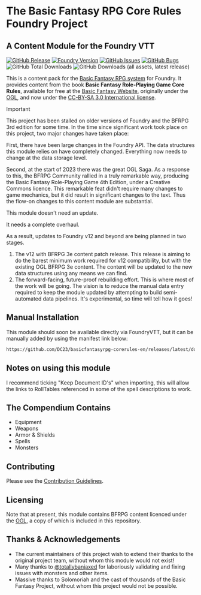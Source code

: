 # The Basic Fantasy RPG Core Rules Foundry Project

## A Content Module for the Foundry VTT

[![GitHub Release](https://img.shields.io/github/v/release/DC23/basicfantasyrpg-corerules-en?label=Release&color=blue&logo=GitHub)](https://github.com/DC23/basicfantasyrpg-corerules-en/releases/latest)
[![Foundry Version](https://img.shields.io/badge/Foundry-v9_--_v12+-orange?logo=foundry-virtual-tabletop)](https://foundryvtt.com/)
[![GitHub Issues](https://img.shields.io/github/issues-raw/DC23/basicfantasyrpg-corerules-en?label=Tasks&logo=GitHub)](https://github.com/DC23/basicfantasyrpg-corerules-en/issues)
[![GitHub Bugs](https://img.shields.io/github/issues-raw/DC23/basicfantasyrpg-corerules-en/bug?logo=GitHub&label=Bugs&color=red)](https://github.com/DC23/basicfantasyrpg-corerules-en/issues?q=is%3Aopen+is%3Aissue+label%3Abug)
![GitHub Total Downloads](https://img.shields.io/github/downloads/DC23/basicfantasyrpg-corerules-en/total?logo=GitHub&label=Downloads)
![GitHub Downloads (all assets, latest release)](https://img.shields.io/github/downloads/DC23/basicfantasyrpg-corerules-en/latest/total?logo=GitHub&label=Downloads%3A%20Latest)

This is a content pack for the [Basic Fantasy RPG system](https://www.github.com/orffen/basicfantasyrpg) for Foundry. It provides content from the book **Basic Fantasy Role-Playing Game Core Rules**, available for free at the [Basic Fantasy Website](https://www.basicfantasy.org/), originally under the [OGL](./LICENSE), and now under the [CC-BY-SA 3.0 International license](https://creativecommons.org/licenses/by-sa/4.0/deed.en).

> [!IMPORTANT]  
> This project has been stalled on older versions of Foundry and the BFRPG 3rd edition for some time.
> In the time since significant work took place on this project, two major changes have taken place:
>
> First, there have been large changes in the Foundry API. The data structures this module relies on have completely changed. Everything now needs to change at the data storage level.
>
> Second, at the start of 2023 there was the great OGL Saga. As a response to this, the BFRPG Community rallied
> in a truly remarkable way, producing the Basic Fantasy Role-Playing Game 4th Edition, under a Creative Commons
> licence. This remarkable feat didn't require many changes to game mechanics, but it did result in significant
> changes to the text. Thus the flow-on changes to this content module are substantial.
>
> This module doesn't need an update.
>
> It needs a complete overhaul.
>
> As a result, updates to Foundry v12 and beyond are being planned in two stages.
>
> 1. The v12 with BFRPG 3e content patch release. This release is aiming to do the barest minimum work required for v12 compatibility, but with the existing OGL BFRPG 3e content. The content will be updated to the new data structures using any means we can find.
> 2. The forward-facing, future-proof rebuilding effort. This is where most of the work will be going. The vision is to reduce the manual data entry required to keep the module updated by attempting to build semi-automated data pipelines. It's experimental, so time will tell how it goes!

## Manual Installation

This module should soon be available directly via FoundryVTT, but it can be manually added by using the manifest link below:

```html
https://github.com/DC23/basicfantasyrpg-corerules-en/releases/latest/download/module.json
```

## Notes on using this module

I recommend ticking "Keep Document ID's" when importing, this will allow the links to RollTables referenced in some of the spell descriptions to work.

## The Compendium Contains

* Equipment
* Weapons
* Armor & Shields
* Spells
* Monsters

## Contributing

Please see the [Contribution Guidelines](./CONTRIBUTING.md).

## Licensing

Note that at present, this module contains BFRPG content licenced under the [OGL](./LICENSE), a copy of which is included in this repository.

## Thanks & Acknowledgements

* The current maintainers of this project wish to extend their thanks to the original project team, without whom this module would not exist!
* Many thanks to [@totallybanjaxed](https://github.com/totallybanjaxed) for laboriously validating and fixing issues with monsters and other items.
* Massive thanks to Solomoriah and the cast of thousands of the Basic Fantasy Project, without whom this project would not be possible.
